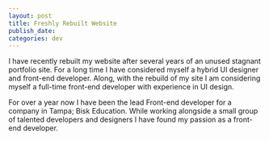 ```yaml
---
layout: post
title: Freshly Rebuilt Website
publish_date:
categories: dev
---
```


I have recently rebuilt my website after several years of an unused stagnant portfolio site. For a long time I have considered myself a hybrid UI designer and front-end developer. Along, with the rebuild of my site I am considering myself a full-time front-end developer with experience in UI design.

For over a year now I have been the lead Front-end developer for a company in Tampa; Bisk Education. While working alongside a small group of talented developers and designers I have found my passion as a front-end developer.


